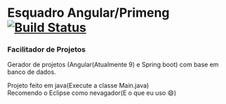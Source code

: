 # Esquadro Angular/Primeng [![Build Status](https://travis-ci.org/adamis/esquadro.svg?branch=master)](https://travis-ci.org/adamis/esquadro)		   

### Facilitador de Projetos

Gerador de projetos (Angular(Atualmente 9) e Spring boot) com base em banco de dados.

Projeto feito em java(Execute a classe Main.java)<br>
Recomendo o Eclipse como nevagador(E o que eu uso :smile:)

